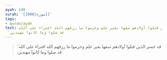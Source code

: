 ```yaml
---
ayah: 140
surah: '[[006|سورة]]'
tags:
- quran/ayah
text: قد خسر الذين قتلوا أولادهم سفها بغير علم وحرموا ما رزقهم الله افتراء على الله
  ۚ قد ضلوا وما كانوا مهتدين
---
```

> قد خسر الذين قتلوا أولادهم سفها بغير علم وحرموا ما رزقهم الله افتراء على الله ۚ قد ضلوا وما كانوا مهتدين
